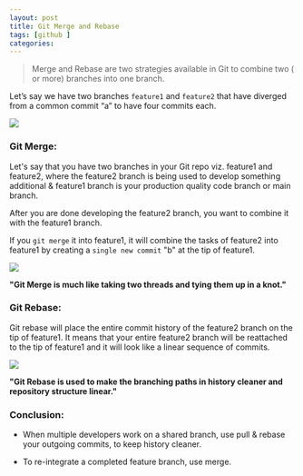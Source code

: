 ```yaml
---
layout: post
title: Git Merge and Rebase
tags: [github ]
categories:
---
```


>Merge and Rebase are two strategies available in Git to combine two ( or more) branches into one branch.

Let’s say we have two branches `feature1` and `feature2` that have diverged from a common
commit “a” to have four commits each.


<img src="{{ site.url }}/public/images/git-two-branches.png" />

### Git Merge:
Let's say that you have two branches in your Git repo viz. feature1 and feature2, where the feature2 branch is being used to develop something additional & feature1 branch is your production quality code branch or main branch.

After you are done developing the feature2 branch, you want to combine it with the feature1
branch.

If you `git merge` it into feature1, it will combine the tasks of feature2 into feature1 by creating a `single new commit` "b" at the tip of feature1.

<img src="{{ site.url }}/public/images/git-merge.png" />

**"Git Merge is much like taking two threads and tying them up in a knot."**


### Git Rebase:
Git rebase will place the entire commit history of the feature2 branch on the tip of feature1. It means that your entire feature2 branch will be reattached to the tip of feature1 and it will look like a linear sequence of commits.

<img src="{{ site.url }}/public/images/git-rebase.png" />

**"Git Rebase is used to make the branching paths in history cleaner and repository structure linear."**

### Conclusion:

* When multiple developers work on a shared branch, use pull & rebase your outgoing commits, to keep history cleaner.

* To re-integrate a completed feature branch, use merge.



